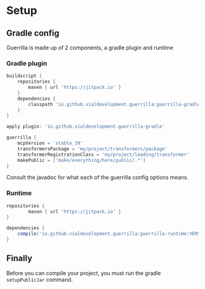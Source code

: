 # Setup

## Gradle config
Guerrilla is made up of 2 components, a gradle plugin and runtime

### Gradle plugin
```groovy
buildscript {
    repositories {
        maven { url 'https://jitpack.io' }
    }
    dependencies {
        classpath 'io.github.vialdevelopment.guerrilla:guerrilla-gradle:VERSION'
    }   
}

apply plugin: 'io.github.vialdevelopment.guerrilla-gradle'

guerrilla {
    mcpVersion = 'stable_39'
    transformersPackage = 'my/project/transformers/package'
    transformerRegistrationClass = 'my/project/loading/transformer'
    makePublic = ['make/everything/here/public/.*']
}
```

Consult the javadoc for what each of the guerrilla config options means.

### Runtime
```groovy
repositories {
        maven { url 'https://jitpack.io' }
}

dependencies {
    compile('io.github.vialdevelopment.guerrilla:guerrilla-runtime:VERSION')
}
```

## Finally
Before you can compile your project, you must run the gradle `setupPublicJar` command.
